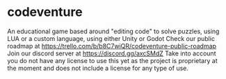 # codeventure
An educational game based around "editing code" to solve puzzles, using LUA or a custom language, using either Unity or Godot 
Check our public roadmap at https://trello.com/b/b8C7wiQR/codeventure-public-roadmap
Join our discord server at https://discord.gg/axcSMdZ
Take into account you do not have any license to use this yet as the project is proprietary at the moment and does not include a license for any type of use.
